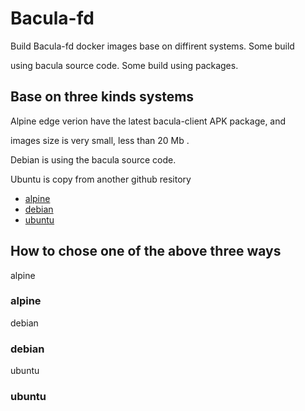 # Bacula-fd

Build Bacula-fd docker images base on diffirent systems. Some build 

using  bacula source code. Some build using packages.

## Base on three kinds systems

Alpine edge verion have the latest bacula-client APK package, and

images size is very small, less than 20 Mb .

Debian is using the bacula source code.

Ubuntu is copy from another github resitory

   * [alpine](#alpine)
   * [debian](#debian)
   * [ubuntu](#ubuntu)

## How to chose one of the above three ways















<a>alpine</a>
### alpine



<a>debian</a>
### debian



<a>ubuntu</a>
### ubuntu
